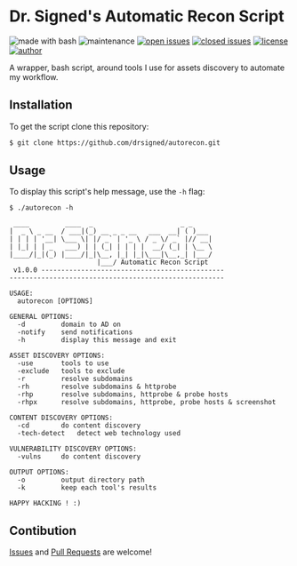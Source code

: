 # Dr. Signed's Automatic Recon Script

![made with bash](https://img.shields.io/badge/made%20with-Bash-0040ff.svg) ![maintenance](https://img.shields.io/badge/maintained%3F-yes-0040ff.svg) [![open issues](https://img.shields.io/github/issues-raw/drsigned/autorecon.svg?style=flat&color=0040ff)](https://github.com/drsigned/autorecon/issues?q=is:issue+is:open) [![closed issues](https://img.shields.io/github/issues-closed-raw/drsigned/autorecon.svg?style=flat&color=0040ff)](https://github.com/drsigned/autorecon/issues?q=is:issue+is:closed) [![license](https://img.shields.io/badge/license-MIT-gray.svg?colorB=0040FF)](https://github.com/drsigned/autorecon/blob/master/LICENSE) [![author](https://img.shields.io/badge/twitter-@drsigned-0040ff.svg)](https://twitter.com/drsigned)

A wrapper, bash script, around tools I use for assets discovery to automate my workflow.

## Installation

To get the script clone this repository:

```bash
$ git clone https://github.com/drsigned/autorecon.git
```

## Usage

To display this script's help message, use the `-h` flag:

```
$ ./autorecon -h

 ____         ____  _                      _ _     
|  _ \ _ __  / ___|(_) __ _ _ __   ___  __| ( )___ 
| | | | '__| \___ \| |/ _` | '_ \ / _ \/ _` |// __|
| |_| | | _   ___) | | (_| | | | |  __/ (_| | \__ \
|____/|_|(_) |____/|_|\__, |_| |_|\___|\__,_| |___/
                      |___/ Automatic Recon Script
 v1.0.0 ----------------------------------------------
------------------------------------------------------

USAGE:
  autorecon [OPTIONS]

GENERAL OPTIONS:
  -d 		 domain to AD on
  -notify 	 send notifications
  -h 		 display this message and exit

ASSET DISCOVERY OPTIONS:
  -use 		 tools to use
  -exclude 	 tools to exclude
  -r 		 resolve subdomains
  -rh 		 resolve subdomains & httprobe
  -rhp 		 resolve subdomains, httprobe & probe hosts
  -rhpx 	 resolve subdomains, httprobe, probe hosts & screenshot

CONTENT DISCOVERY OPTIONS:
  -cd 		 do content discovery
  -tech-detect 	 detect web technology used

VULNERABILITY DISCOVERY OPTIONS:
  -vulns 	 do content discovery

OUTPUT OPTIONS:
  -o 		 output directory path
  -k 		 keep each tool's results

HAPPY HACKING ! :)
```

## Contibution

[Issues](https://github.com/drsigned/autorecon/issues) and [Pull Requests](https://github.com/drsigned/autorecon/pulls) are welcome!